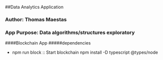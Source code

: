 ##Data Analytics Application
### Author: Thomas Maestas
### App Purpose: Data algorithms/structures exploratory

####Blockchain App
#####dependencies
* npm run block :: Start blockchain
npm install -D typescript @types/node
